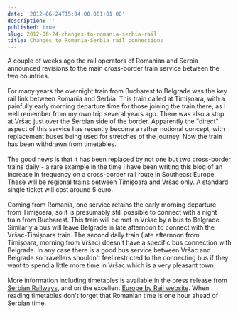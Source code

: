 ```yaml
---
date: '2012-06-24T15:04:00.001+01:00'
description: ''
published: true
slug: 2012-06-24-changes-to-romania-serbia-rail
title: Changes to Romania-Serbia rail connections
---
```


A couple of weeks ago the rail operators of Romanian and Serbia announced revisions to the main cross-border train service between the two countries.<br />
<br />
For many years the overnight train from Bucharest to Belgrade was the key rail link between Romania and Serbia. This train called at Timișoara, with a painfully early morning departure time for those joining the train there, as I well remember from my own trip several years ago. There was also a stop at Vršac just over the Serbian side of the border. Apparently the "direct" aspect of this service has recently become a rather notional concept, with replacement buses being used for stretches of the journey. Now the train has been withdrawn from timetables.<br />
<br />
The good news is that it has been replaced by not one but two cross-border trains daily - a rare example in the time I have been writing this blog of an increase in frequency on a cross-border rail route in Southeast Europe. These will be regional trains between Timișoara and Vršac only. A standard single ticket will cost around 5 euro.<br />
<br />
Coming from Romania, one service retains the early morning departure from Timișoara, so it is presumably still possible to connect with a night train from Bucharest. This train will be met in Vršac by a bus to Belgrade. Similarly a bus will leave Belgrade in late afternoon to connect with the Vršac-Timișoara train. The second daily train (late afternoon from Timișoara, morning from Vršac) doesn't have a specific bus connection with Belgrade. In any case there is a good bus service between Vršac and Belgrade so travellers shouldn't feel restricted to the connecting bus if they want to spend a little more time in Vršac which is a very pleasant town.<br />
<br />
More information including timetables is available in the press release from <a href="http://www.serbianrailways.com/system/en/home/newsplus/viewsingle/_params/newsplus_news_id/35980.html">Serbian Railways</a>, and on the excellent <a href="http://www.europebyrail.eu/revised-rail-service-from-serbia-to-romania">Europe by Rail website</a>. When reading timetables don't forget that Romanian time is one hour ahead of Serbian time.<br />
<br />
<br />
<br />